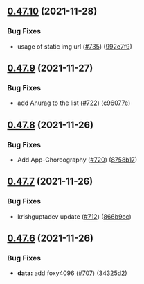 ## [0.47.10](https://github.com/EddieHubCommunity/LinkFree/compare/v0.47.9...v0.47.10) (2021-11-28)


### Bug Fixes

* usage of static img url ([#735](https://github.com/EddieHubCommunity/LinkFree/issues/735)) ([992e7f9](https://github.com/EddieHubCommunity/LinkFree/commit/992e7f93c1598c9e50f7e721eac1f589ea06a673))



## [0.47.9](https://github.com/EddieHubCommunity/LinkFree/compare/v0.47.8...v0.47.9) (2021-11-27)


### Bug Fixes

* add Anurag to the list ([#722](https://github.com/EddieHubCommunity/LinkFree/issues/722)) ([c96077e](https://github.com/EddieHubCommunity/LinkFree/commit/c96077e34de0f66edbd1af0131add4e1c89d558f))



## [0.47.8](https://github.com/EddieHubCommunity/LinkFree/compare/v0.47.7...v0.47.8) (2021-11-26)


### Bug Fixes

* Add App-Choreography ([#720](https://github.com/EddieHubCommunity/LinkFree/issues/720)) ([8758b17](https://github.com/EddieHubCommunity/LinkFree/commit/8758b1746584082eb46c8f37b0d6c0aa9e1ce2e4))



## [0.47.7](https://github.com/EddieHubCommunity/LinkFree/compare/v0.47.6...v0.47.7) (2021-11-26)


### Bug Fixes

* krishguptadev update ([#712](https://github.com/EddieHubCommunity/LinkFree/issues/712)) ([866b9cc](https://github.com/EddieHubCommunity/LinkFree/commit/866b9cce7cebfaaf5d854e492bb825a35f14abc9))



## [0.47.6](https://github.com/EddieHubCommunity/LinkFree/compare/v0.47.5...v0.47.6) (2021-11-26)


### Bug Fixes

* **data:** add foxy4096 ([#707](https://github.com/EddieHubCommunity/LinkFree/issues/707)) ([34325d2](https://github.com/EddieHubCommunity/LinkFree/commit/34325d29cfd7f54a70ebeaf5173a261cb475a8c5))



